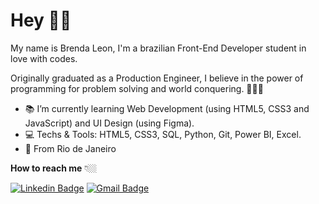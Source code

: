 # Hey 👋🏻

My name is Brenda Leon, I'm a brazilian Front-End Developer student in love with codes. 

Originally graduated as a Production Engineer, I believe in the power of programming for problem solving and world conquering. 👩🏻‍💻
- 📚 I’m currently learning Web Development (using HTML5, CSS3 and JavaScript) and UI Design (using Figma).
- 💻 Techs & Tools: HTML5, CSS3, SQL, Python, Git, Power BI, Excel.
- 📍  From Rio de Janeiro

**How to reach me** 👇🏼

[![Linkedin Badge](https://img.shields.io/badge/-LinkedIn-blue?style=flat-square&logo=Linkedin&logoColor=white&link=https://www.linkedin.com/in/isadora-rodrigues-stangarlin-48402b141/)](https://www.linkedin.com/in/leonbrenda/) [![Gmail Badge](https://img.shields.io/badge/-Gmail-c14438?style=flat-square&logo=Gmail&logoColor=white&link=mailto:contato.dvdsantos@gmail.com)](mailto:contatobrendaleon@gmail.com)
